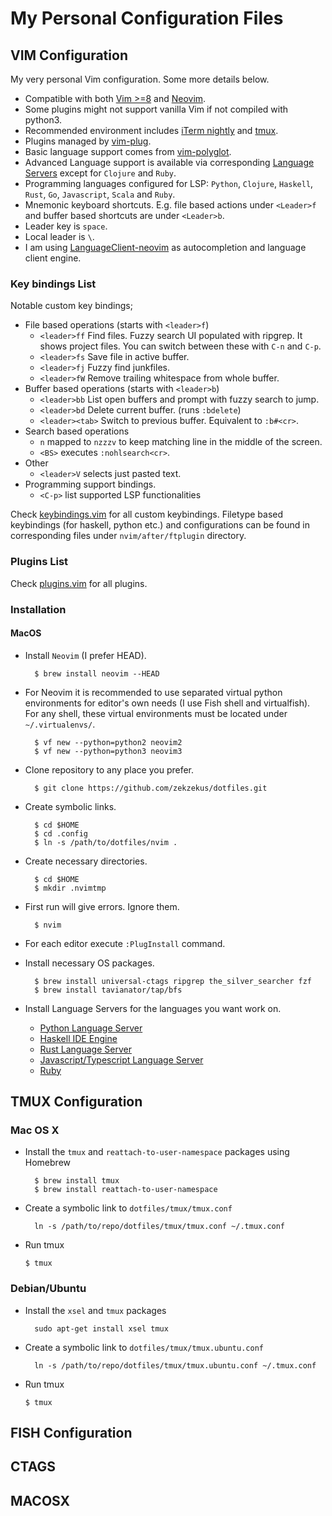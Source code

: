 # My Personal Configuration Files

## VIM Configuration

My very personal Vim configuration. Some more details below.

* Compatible with both [Vim >=8](https://www.vim.org/) and
  [Neovim](https://neovim.io/).
* Some plugins might not support vanilla Vim if not compiled with python3.
* Recommended environment includes [iTerm
  nightly](https://www.iterm2.com/downloads/nightly) and
  [tmux](https://tmux.github.io/).
* Plugins managed by [vim-plug](https://github.com/junegunn/vim-plug).
* Basic language support comes from [vim-polyglot](https://github.com/sheerun/vim-polyglot/).
* Advanced Language support is available via corresponding [Language
  Servers](https://microsoft.github.io/language-server-protocol/implementors/servers/)
  except for `Clojure` and `Ruby`. 
* Programming languages configured for LSP: `Python`, `Clojure`, `Haskell`,
  `Rust`, `Go`, `Javascript`, `Scala` and `Ruby`.
* Mnemonic keyboard shortcuts. E.g. file based actions under `<Leader>f` and
  buffer based shortcuts are under `<Leader>b`.
* Leader key is `space`.
* Local leader is `\`.
* I am using
  [LanguageClient-neovim](https://github.com/autozimu/LanguageClient-neovim) as
  autocompletion and language client engine.

### Key bindings List

Notable custom key bindings;

* File based operations (starts with `<leader>f`)
    * `<leader>ff` Find files. Fuzzy search UI populated with ripgrep. It shows
      project files. You can switch between these with `C-n` and `C-p`.
    * `<leader>fs` Save file in active buffer.
    * `<leader>fj` Fuzzy find junkfiles.
    * `<leader>fW` Remove trailing whitespace from whole buffer.
* Buffer based operations (starts with `<leader>b`)
    * `<leader>bb` List open buffers and prompt with fuzzy search to jump.
    * `<leader>bd` Delete current buffer. (runs `:bdelete`)
    * `<leader><tab>` Switch to previous buffer. Equivalent to `:b#<cr>`.
* Search based operations
    * `n` mapped to `nzzzv` to keep matching line in the middle of the screen.
    * `<BS>` executes `:nohlsearch<cr>`.
* Other
    * `<leader>V` selects just pasted text.
* Programming support bindings.
    * `<C-p>` list supported LSP functionalities

Check
[keybindings.vim](https://github.com/zekzekus/dotfiles/blob/master/nvim/keybindings.vim)
for all custom keybindings. Filetype based keybindings (for haskell, python
etc.) and configurations can be found in corresponding files under
`nvim/after/ftplugin` directory.

### Plugins List

Check
[plugins.vim](https://github.com/zekzekus/dotfiles/blob/master/nvim/plugins.vim)
for all plugins. 

### Installation

#### MacOS

* Install `Neovim` (I prefer HEAD).
        
        $ brew install neovim --HEAD

* For Neovim it is recommended to use separated virtual python environments for
  editor's own needs (I use Fish shell and virtualfish). For any shell, these
  virtual environments must be located under `~/.virtualenvs/`.

        $ vf new --python=python2 neovim2
        $ vf new --python=python3 neovim3

* Clone repository to any place you prefer.

        $ git clone https://github.com/zekzekus/dotfiles.git

* Create symbolic links.

        $ cd $HOME
        $ cd .config
        $ ln -s /path/to/dotfiles/nvim .

* Create necessary directories.

        $ cd $HOME
        $ mkdir .nvimtmp

* First run will give errors. Ignore them.

        $ nvim

* For each editor execute `:PlugInstall` command.

* Install necessary OS packages.

        $ brew install universal-ctags ripgrep the_silver_searcher fzf
        $ brew install tavianator/tap/bfs

* Install Language Servers for the languages you want work on.
    * [Python Language
      Server](https://github.com/palantir/python-language-server)
    * [Haskell IDE Engine](https://github.com/haskell/haskell-ide-engine)
    * [Rust Language Server](https://github.com/rust-lang-nursery/rls)
    * [Javascript/Typescript Language
      Server](https://github.com/sourcegraph/javascript-typescript-langserver)
    * [Ruby](https://solargraph.org)

## TMUX Configuration

### Mac OS X

- Install the `tmux` and `reattach-to-user-namespace` packages using
  Homebrew

        $ brew install tmux
        $ brew install reattach-to-user-namespace

- Create a symbolic link to `dotfiles/tmux/tmux.conf`

        ln -s /path/to/repo/dotfiles/tmux/tmux.conf ~/.tmux.conf

- Run tmux

    `$ tmux`

### Debian/Ubuntu

- Install the `xsel` and `tmux` packages

        sudo apt-get install xsel tmux
- Create a symbolic link to `dotfiles/tmux/tmux.ubuntu.conf`

        ln -s /path/to/repo/dotfiles/tmux/tmux.ubuntu.conf ~/.tmux.conf

- Run tmux

    `$ tmux`

## FISH Configuration

## CTAGS

## MACOSX
